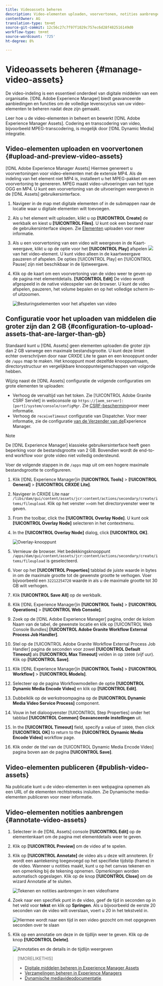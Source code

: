 ```yaml
---
title: Videoassets beheren
description: Video-elementen uploaden, voorvertonen, notities aanbrengen en publiceren in [!DNL Adobe Experience Manager].
contentOwner: AG
translation-type: tm+mt
source-git-commit: 12c56c27c7f97f1029c757ec6d28f482516149d0
workflow-type: tm+mt
source-wordcount: '725'
ht-degree: 8%

---
```



# Videoassets beheren {#manage-video-assets}

De video-indeling is een essentieel onderdeel van digitale middelen van een organisatie. [!DNL Adobe Experience Manager] biedt geavanceerde aanbiedingen en functies om de volledige levenscyclus van uw video-elementen te beheren nadat deze zijn gemaakt.

Leer hoe u de video-elementen in beheert en bewerkt [!DNL Adobe Experience Manager Assets]. Codering en transcodering van video, bijvoorbeeld MPEG-transcodering, is mogelijk door [!DNL Dynamic Media] integratie.

## Video-elementen uploaden en voorvertonen {#upload-and-preview-video-assets}

[!DNL Adobe Experience Manager Assets] Hiermee genereert u voorvertoningen voor video-elementen met de extensie MP4. Als de indeling van het element niet MP4 is, installeert u het MPEG-pakket om een voorvertoning te genereren. MPEG maakt video-uitvoeringen van het type OGG en MP4. U kunt een voorvertoning van de uitvoeringen weergeven in de [!DNL Assets] gebruikersinterface.

1. Navigeer in de map met digitale elementen of in de submappen naar de locatie waar u digitale elementen wilt toevoegen.
1. Als u het element wilt uploaden, klikt u op **[!UICONTROL Create]** de werkbalk en kiest u **[!UICONTROL Files]**. U kunt ook een bestand naar de gebruikersinterface slepen. Zie [Elementen](manage-assets.md#uploading-assets) uploaden voor meer informatie.
1. Als u een voorvertoning van een video wilt weergeven in de Kaart-weergave, klikt u op de optie voor het **[!UICONTROL Play]** afspelen ![](assets/do-not-localize/play.png) van het video-element. U kunt video alleen in de kaartweergave pauzeren of afspelen. De opties [!UICONTROL Play] en [!UICONTROL Pause] zijn niet beschikbaar in de lijstweergave.

1. Klik op de kaart om een voorvertoning van de video weer te geven op de pagina met elementdetails. **[!UICONTROL Edit]** De video wordt afgespeeld in de native videospeler van de browser. U kunt de video afspelen, pauzeren, het volume bepalen en op het volledige scherm in- of uitzoomen.

   ![Besturingselementen voor het afspelen van video](assets/video-playback-controls.png)

## Configuratie voor het uploaden van middelen die groter zijn dan 2 GB {#configuration-to-upload-assets-that-are-larger-than-gb}

Standaard kunt u [!DNL Assets] geen elementen uploaden die groter zijn dan 2 GB vanwege een maximale bestandsgrootte. U kunt deze limiet echter overschrijven door naar CRXDE Lite te gaan en een knooppunt onder de `/apps` map te maken. Het knooppunt moet dezelfde knooppuntnaam, directorystructuur en vergelijkbare knooppunteigenschappen van volgorde hebben.

Wijzig naast de [!DNL Assets] configuratie de volgende configuraties om grote elementen te uploaden:

* Verhoog de vervaltijd van het token. Zie [!UICONTROL Adobe Granite CSRF Servlet] in webconsole op `https://[aem_server]:[port]/system/console/configMgr`. Zie [CSRF-bescherming](/help/sites-developing/csrf-protection.md)voor meer informatie.
* Verhoog de `receiveTimeout` configuratie van Dispatcher. Voor meer informatie, zie de configuratie [van de Verzender van de](https://experienceleague.adobe.com/docs/experience-manager-dispatcher/using/configuring/dispatcher-configuration.html#renders-options)Experience Manager.

>[!NOTE]
>
>De [!DNL Experience Manager] klassieke gebruikersinterface heeft geen beperking voor de bestandsgrootte van 2 GB. Bovendien wordt de end-to-end workflow voor grote video niet volledig ondersteund.

Voer de volgende stappen in de `/apps` map uit om een hogere maximale bestandsgrootte te configureren.

1. Klik [!DNL Experience Manager]in **[!UICONTROL Tools]** > **[!UICONTROL General]** > **[!UICONTROL CRXDE Lite]**.
1. Navigeer in CRXDE Lite naar `/libs/dam/gui/content/assets/jcr:content/actions/secondary/create/items/fileupload`. Klik op het venster `>>`om het directoryvenster weer te geven.
1. From the toolbar, click the **[!UICONTROL Overlay Node]**. U kunt ook **[!UICONTROL Overlay Node]** selecteren in het contextmenu.
1. In the **[!UICONTROL Overlay Node]** dialog, click **[!UICONTROL OK]**.

   ![Overlay-knooppunt](assets/overlay-node-path.png)

1. Vernieuw de browser. Het bedekkingsknooppunt `/apps/dam/gui/content/assets/jcr:content/actions/secondary/create/items/fileupload` is geselecteerd.
1. Voer op het **[!UICONTROL Properties]** tabblad de juiste waarde in bytes in om de maximale grootte tot de gewenste grootte te verhogen. Voer bijvoorbeeld een `32212254720` waarde in als u de maximale grootte tot 30 GB wilt verhogen.

1. Klik **[!UICONTROL Save All]** op de werkbalk.
1. Klik [!DNL Experience Manager]in **[!UICONTROL Tools]** > **[!UICONTROL Operations]** > **[!UICONTROL Web Console]**.
1. Zoek op de [!DNL Adobe Experience Manager] pagina, onder de kolom Naam van de tabel, de gewenste locatie en klik op [!UICONTROL Web Console Bundles] **[!UICONTROL Adobe Granite Workflow External Process Job Handler]**.
1. Stel op de [!UICONTROL Adobe Granite Workflow External Process Job Handler] pagina de seconden voor zowel **[!UICONTROL Default Timeout]** als **[!UICONTROL Max Timeout]** velden in op `18000` (vijf uur). Klik op **[!UICONTROL Save]**.
1. Klik [!DNL Experience Manager]in **[!UICONTROL Tools]** > **[!UICONTROL Workflow]** > **[!UICONTROL Models]**.
1. Selecteer op de pagina Workflowmodellen de optie **[!UICONTROL Dynamic Media Encode Video]** en klik op **[!UICONTROL Edit]**.
1. Dubbelklik op de werkstroompagina op de **[!UICONTROL Dynamic Media Video Service Process]** component.
1. Vouw in het dialoogvenster [!UICONTROL Step Properties] onder het tabblad **[!UICONTROL Common]** **Geavanceerde instellingen** uit.
1. In the **[!UICONTROL Timeout]** field, specify a value of `18000`, then click **[!UICONTROL OK]** to return to the **[!UICONTROL Dynamic Media Encode Video]** workflow page.
1. Klik onder de titel van de [!UICONTROL Dynamic Media Encode Video] pagina boven aan de pagina **[!UICONTROL Save]**.

## Video-elementen publiceren {#publish-video-assets}

Na publicatie kunt u de video-elementen in een webpagina opnemen als een URL of de elementen rechtstreeks insluiten. Zie Dynamische media-elementen [](/help/assets/publishing-dynamicmedia-assets.md)publiceren voor meer informatie.

## Video-elementen notities aanbrengen {#annotate-video-assets}

1. Selecteer in de [!DNL Assets] console **[!UICONTROL Edit]** op de elementenkaart om de pagina met elementdetails weer te geven.
1. Klik op **[!UICONTROL Preview]** om de video af te spelen.
1. Klik op **[!UICONTROL Annotate]** de video als u deze wilt annoteren. Er wordt een aantekening toegevoegd op het specifieke tijdstip (frame) in de video. Wanneer u notities maakt, kunt u op het canvas tekenen en een opmerking bij de tekening opnemen. Opmerkingen worden automatisch opgeslagen. Klik op de knop **[!UICONTROL Close]** om de wizard Annotatie af te sluiten.

   ![Tekenen en notities aanbrengen in een videoframe](assets/annotate-video.png)

1. Zoek naar een specifiek punt in de video, geef de tijd in seconden op in het veld voor **tekst** en klik op **Springen**. Als u bijvoorbeeld de eerste 20 seconden van de video wilt overslaan, voert u 20 in het tekstveld in.

   ![Hiermee wordt naar een tijd in een video gezocht om met opgegeven seconden over te slaan](assets/seek-in-video.png)

1. Klik op een annotatie om deze in de tijdlijn weer te geven. Klik op de knop **[!UICONTROL Delete]**.

   ![Annotaties en de details in de tijdlijn weergeven](assets/timeline-view-annotation.png)

>[!MORELIKETHIS]
>
>* [Digitale middelen beheren in Experience Manager Assets](/help/assets/manage-assets.md)
>* [Verzamelingen beheren in Experience Managers](/help/assets/manage-collections.md)
>* [Dynamische mediavideodocumentatie](/help/assets/video.md).

